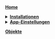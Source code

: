 **[Home](Home)**

<details><summary><b><a href="Installationen">Installationen</a></b></summary>

* ioBroker
* ioBroker.roborock - Adapter
* Python
* mitmproxy
</details>

<details><summary><b><a href="App-Einstellungen">App-Einstellungen</a></b></summary>

* Karten verwalten  
* Pläne
* Reaktive-Hindernisumgebung
* Teppicheinstellungen
* [Einstellungen der Dockingstation](Einstellungen-der-Dockingstation)
* Roboterstimme
* Remote-Anzeige
* Roboter-Einstellungen
* Pin-and-Go
* Fernsteuerung
* Reinigungsverlauf
* Wartung
* Benutzerhandbuch
* Produktinformation
* Firmware-Updates
* Gerätefreigabe
</details>

**[Objekte](Objekte)**
